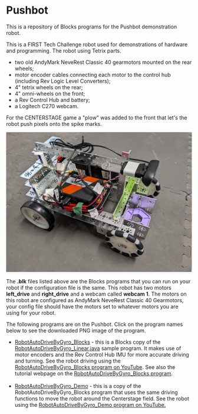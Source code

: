 # Pushbot
This is a repository of Blocks programs for the Pushbot demonstration robot. 

This is a FIRST Tech Challenge robot used for demonstrations of hardware and programming. The robot using Tetrix parts. 
- two old AndyMark NeveRest Classic 40 gearmotors mounted on the rear wheels;
- motor encoder cables connecting each motor to the control hub (including Rev Logic Level Converters);
- 4" tetrix wheels on the rear;
- 4" omni-wheels on the front;
- a Rev Control Hub and battery;
- a Logitech C270 webcam.

For the CENTERSTAGE game a "plow" was added to the front that let's the robot push pixels onto the spike marks.

![Model](https://raw.githubusercontent.com/acharraggi/Pushbot/main/Images/PXL_20231203_191218559.jpg)

 The **.blk** files listed above are the Blocks programs that you can run on your robot if the configuration file is the same. This robot has two motors **left_drive** and **right_drive** and a webcam called **webcam 1**. The motors on this robot are configured as AndyMark NeveRest Classic 40 Gearmotors, your config file should have the motors set to whatever motors you are using for your robot. 

 The following programs are on the Pushbot. Click on the program names below to see the downloaded PNG image of the program.

- [RobotAutoDriveByGyro_Blocks](Images/RobotAutoDriveByGyro_Blocks.png) - this is a Blocks copy of the [RobotAutoDriveByGyro_Linear.java](https://github.com/FIRST-Tech-Challenge/FtcRobotController/blob/master/FtcRobotController/src/main/java/org/firstinspires/ftc/robotcontroller/external/samples/RobotAutoDriveByGyro_Linear.java) sample program. It makes use of motor encoders and the Rev Control Hub IMU for more accurate driving and turning. See the robot driving using the [RobotAutoDriveByGyro_Blocks program on YouTube](https://youtu.be/8sitKrHBNyY). See also the tutorial webpage on the [RobotAutoDriveByGyro_Blocks program](https://firstroboticsbc.org/ftc/ftc-team-resources/RobotAutoDriveByGyro_Blocks/). <br/> &nbsp;
- [RobotAutoDriveByGyro_Demo](Images/RobotAutoDriveByGyro_Demo.png) - this is a copy of the RobotAutoDriveByGyro_Blocks program that uses the same driving functions to move the robot around the Centerstage field. See the robot using the [RobotAutoDriveByGyro_Demo program on YouTube.](https://youtu.be/-TFp3KY9alM)